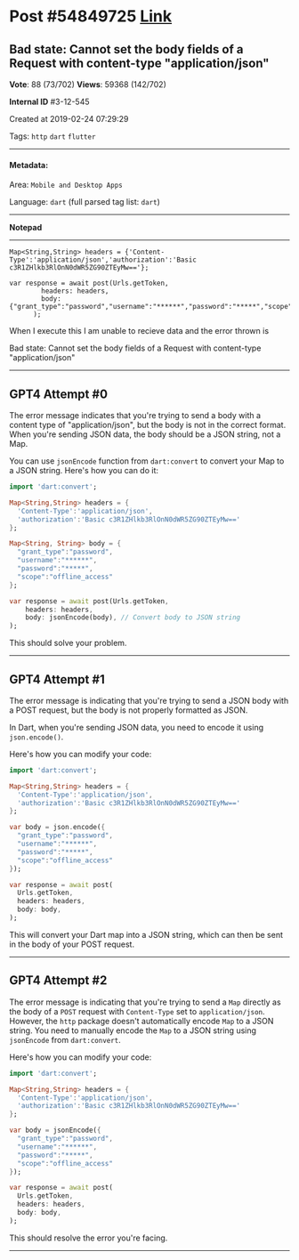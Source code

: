 
# Post \#54849725 [Link](https://stackoverflow.com/questions/54849725/)

## Bad state: Cannot set the body fields of a Request with content-type "application/json"

**Vote**: 88 (73/702) **Views**: 59368 (142/702) 

**Internal ID** \#3-12-545

Created at 2019-02-24 07:29:29

Tags: `http` `dart` `flutter`

----------

#### Metadata:

Area: `Mobile and Desktop Apps`

Language: `dart` (full parsed tag list: `dart`)

----------

**Notepad**


----------

```
Map<String,String> headers = {'Content-Type':'application/json','authorization':'Basic c3R1ZHlkb3RlOnN0dWR5ZG90ZTEyMw=='};

var response = await post(Urls.getToken,
        headers: headers,
        body: {"grant_type":"password","username":"******","password":"*****","scope":"offline_access"},
      );
```


When I execute this I am unable to recieve data and the error thrown is 

Bad state: Cannot set the body fields of a Request with content-type "application/json"


----------
        
## GPT4 Attempt \#0

The error message indicates that you're trying to send a body with a content type of "application/json", but the body is not in the correct format. When you're sending JSON data, the body should be a JSON string, not a Map.

You can use `jsonEncode` function from `dart:convert` to convert your Map to a JSON string. Here's how you can do it:

```dart
import 'dart:convert';

Map<String,String> headers = {
  'Content-Type':'application/json',
  'authorization':'Basic c3R1ZHlkb3RlOnN0dWR5ZG90ZTEyMw=='
};

Map<String, String> body = {
  "grant_type":"password",
  "username":"******",
  "password":"*****",
  "scope":"offline_access"
};

var response = await post(Urls.getToken,
    headers: headers,
    body: jsonEncode(body), // Convert body to JSON string
);
```

This should solve your problem.

--------

## GPT4 Attempt \#1

The error message is indicating that you're trying to send a JSON body with a POST request, but the body is not properly formatted as JSON. 

In Dart, when you're sending JSON data, you need to encode it using `json.encode()`. 

Here's how you can modify your code:

```dart
import 'dart:convert';

Map<String,String> headers = {
  'Content-Type':'application/json',
  'authorization':'Basic c3R1ZHlkb3RlOnN0dWR5ZG90ZTEyMw=='
};

var body = json.encode({
  "grant_type":"password",
  "username":"******",
  "password":"*****",
  "scope":"offline_access"
});

var response = await post(
  Urls.getToken,
  headers: headers,
  body: body,
);
```

This will convert your Dart map into a JSON string, which can then be sent in the body of your POST request.

--------

## GPT4 Attempt \#2

The error message is indicating that you're trying to send a `Map` directly as the body of a `POST` request with `Content-Type` set to `application/json`. However, the `http` package doesn't automatically encode `Map` to a JSON string. You need to manually encode the `Map` to a JSON string using `jsonEncode` from `dart:convert`.

Here's how you can modify your code:

```dart
import 'dart:convert';

Map<String,String> headers = {
  'Content-Type':'application/json',
  'authorization':'Basic c3R1ZHlkb3RlOnN0dWR5ZG90ZTEyMw=='
};

var body = jsonEncode({
  "grant_type":"password",
  "username":"******",
  "password":"*****",
  "scope":"offline_access"
});

var response = await post(
  Urls.getToken,
  headers: headers,
  body: body,
);
```

This should resolve the error you're facing.

--------
